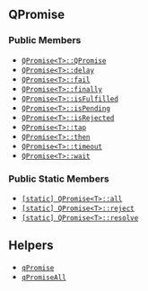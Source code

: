 ## QPromise

### Public Members

* [`QPromise<T>::QPromise`](qpromise/constructor.md)
* [`QPromise<T>::delay`](qpromise/delay.md)
* [`QPromise<T>::fail`](qpromise/fail.md)
* [`QPromise<T>::finally`](qpromise/finally.md)
* [`QPromise<T>::isFulfilled`](qpromise/isfulfilled.md)
* [`QPromise<T>::isPending`](qpromise/ispending.md)
* [`QPromise<T>::isRejected`](qpromise/isrejected.md)
* [`QPromise<T>::tap`](qpromise/tap.md)
* [`QPromise<T>::then`](qpromise/then.md)
* [`QPromise<T>::timeout`](qpromise/timeout.md)
* [`QPromise<T>::wait`](qpromise/wait.md)

### Public Static Members

* [`[static] QPromise<T>::all`](qpromise/all.md)
* [`[static] QPromise<T>::reject`](qpromise/reject.md)
* [`[static] QPromise<T>::resolve`](qpromise/resolve.md)

## Helpers

* [`qPromise`](helpers/qpromise.md)
* [`qPromiseAll`](helpers/qpromiseall.md)
